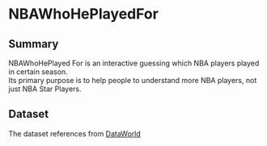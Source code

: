 # NBAWhoHePlayedFor

## Summary 

NBAWhoHePlayed For is an interactive guessing which NBA players played in certain season. <br /> 
Its primary purpose is to help people to understand more NBA players, not just NBA Star Players.


## Dataset 

The dataset references from [DataWorld](https://data.world/jgrosz99/nba-player-data-1978-2016)


